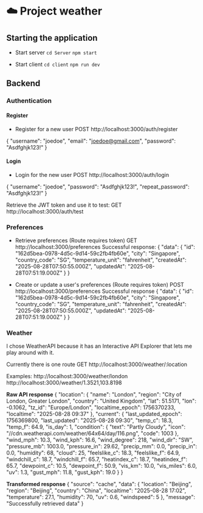 # ☁️ Project weather

## Starting the application
- Start server
`cd Server`
`npm start`

- Start client
`cd client`
`npm run dev`

## Backend
### Authentication 
#### Register
- Register for a new user
POST http://localhost:3000/auth/register

{
    "username": "joedoe",
    "email": "joedoe@gmail.com",
    "password": "Asdfghjk123!"
}

#### Login
- Login for the new user
POST http://localhost:3000/auth/login

{
    "username": "joedoe",
    "password": "Asdfghjk123!",
    "repeat_password": "Asdfghjk123!"
}

Retrieve the JWT token and use it to test:
GET http://localhost:3000/auth/test

### Preferences
- Retrieve preferences (Route requires token)
GET http://localhost:3000/preferences
Successful response:
{
    "data": {
        "id": "162d5bea-0978-4d5c-9d14-59c2fb4fb60e",
        "city": "Singapore",
        "country_code": "SG",
        "temperature_unit": "fahrenheit",
        "createdAt": "2025-08-28T07:50:55.000Z",
        "updatedAt": "2025-08-28T07:51:19.000Z"
    }
}

- Create or update a user's preferences (Route requires token)
POST http://localhost:3000/preferences
Successful response
{
    "data": {
        "id": "162d5bea-0978-4d5c-9d14-59c2fb4fb60e",
        "city": "Singapore",
        "country_code": "SG",
        "temperature_unit": "fahrenheit",
        "createdAt": "2025-08-28T07:50:55.000Z",
        "updatedAt": "2025-08-28T07:51:19.000Z"
    }
}

### Weather
I chose WeatherAPI because it has an Interactive API Explorer that lets me play around with it.

Currently there is one route
GET http://localhost:3000/weather/:location

Examples:
http://localhost:3000/weather/london
http://localhost:3000/weather/1.3521,103.8198

**Raw API response**
{
    "location": {
        "name": "London",
        "region": "City of London, Greater London",
        "country": "United Kingdom",
        "lat": 51.5171,
        "lon": -0.1062,
        "tz_id": "Europe/London",
        "localtime_epoch": 1756370233,
        "localtime": "2025-08-28 09:37"
    },
    "current": {
        "last_updated_epoch": 1756369800,
        "last_updated": "2025-08-28 09:30",
        "temp_c": 18.3,
        "temp_f": 64.9,
        "is_day": 1,
        "condition": {
            "text": "Partly Cloudy",
            "icon": "//cdn.weatherapi.com/weather/64x64/day/116.png",
            "code": 1003
        },
        "wind_mph": 10.3,
        "wind_kph": 16.6,
        "wind_degree": 218,
        "wind_dir": "SW",
        "pressure_mb": 1003.0,
        "pressure_in": 29.62,
        "precip_mm": 0.0,
        "precip_in": 0.0,
        "humidity": 68,
        "cloud": 25,
        "feelslike_c": 18.3,
        "feelslike_f": 64.9,
        "windchill_c": 18.7,
        "windchill_f": 65.7,
        "heatindex_c": 18.7,
        "heatindex_f": 65.7,
        "dewpoint_c": 10.5,
        "dewpoint_f": 50.9,
        "vis_km": 10.0,
        "vis_miles": 6.0,
        "uv": 1.3,
        "gust_mph": 11.8,
        "gust_kph": 19.0
    }
}

**Transformed response**
{
    "source": "cache",
    "data": {
        "location": "Beijing",
        "region": "Beijing",
        "country": "China",
        "localtime": "2025-08-28 17:02",
        "temperature": 27.1,
        "humidity": 70,
        "uv": 0.6,
        "windspeed": 5
    },
    "message": "Successfully retrieved data"
}